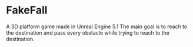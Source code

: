 # FakeFall
 A 3D platform game made in Unreal Engine 5.1
 The main goal is to reach to the destination and pass every obstacle while trying to reach to the destination. 
